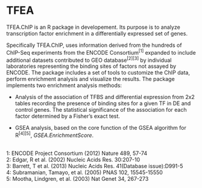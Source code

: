 # TFEA
TFEA.ChIP is an R package in developement. Its purpose is to analyze transcription factor enrichment in a differentially expressed set of genes.

Specifically TFEA.ChIP, uses information derived from the hundreds of ChIP-Seq experiments from the 
ENCODE Consortium<sup>[1]</sup>  expanded to include additional
datasets contributed to GEO database<sup>[2][3]</sup> by individual laboratories
representing the binding sites of factors not assayed by ENCODE. The package includes a set of tools
to customize the ChIP data, perform enrichment analysis and visualize the results. The package implements
two enrichment analysis methods:

* Analysis of the association of TFBS and differential expression from 2x2 tables recording the presence
of binding sites for a given TF in DE and control genes. The statistical significance of the association
for each factor determined by a Fisher’s exact test.

* GSEA analysis, based on the core function of the GSEA algorithm for R<sup>[4][5]</sup>, *GSEA.EnrichmentScore*.
<br>
1: ENCODE Project Consortium (2012) Nature 489, 57-74<br>
2: Edgar, R et al. (2002) Nucleic Acids Res. 30:207-10<br>
3: Barrett, T et al. (2013) Nucleic Acids Res. 41(Database issue):D991-5<br>
4: Subramanian, Tamayo, et al. (2005) PNAS 102, 15545-15550<br>
5: Mootha, Lindgren, et al. (2003) Nat Genet 34, 267-273<br>
